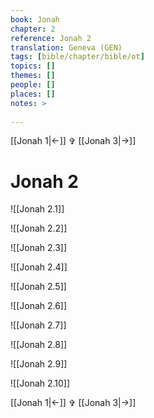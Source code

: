 ```yaml
---
book: Jonah
chapter: 2
reference: Jonah 2
translation: Geneva (GEN)
tags: [bible/chapter/bible/ot]
topics: []
themes: []
people: []
places: []
notes: >
  
---
```


[[Jonah 1|<-]] ✞ [[Jonah 3|->]]

# Jonah 2

![[Jonah 2.1]]

![[Jonah 2.2]]

![[Jonah 2.3]]

![[Jonah 2.4]]

![[Jonah 2.5]]

![[Jonah 2.6]]

![[Jonah 2.7]]

![[Jonah 2.8]]

![[Jonah 2.9]]

![[Jonah 2.10]]

[[Jonah 1|<-]] ✞ [[Jonah 3|->]]
